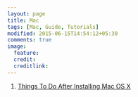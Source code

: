 ```yaml
---
layout: page
title: Mac
tags: [Mac, Guide, Tutorials]
modified: 2015-06-15T14:54:12+05:30
comments: true
image:
  feature:
  credit:
  creditlink:
---
```


1. <a href="/mac/things-to-do-after-installing-mac-os-x/"> Things To Do After Installing Mac OS X </a>
